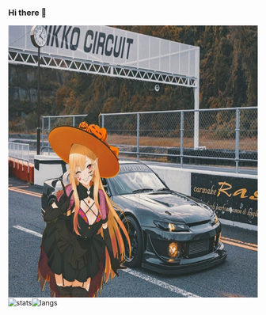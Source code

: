 ### Hi there 👋

<div class="main" align="center">
    <img id="main-image" align="center" height="550" src="https://github.com/aaltgod/aaltgod/blob/main/images/beauty.jpg?raw=true" alt="s15">
    <div class="stats" style="display: flex">
        <div class="common" style="box-sizing: border-box">
            <img align="center" height=170 src="https://github-readme-stats.vercel.app/api?username=aaltgod&theme=codeSTACKr&show_icons=true&rank_icon=github&card_width=400&bg_color=202929&icon_color=efd0a8" alt="stats"/>
        </div>    
        <div class="langs" style="box-sizing: border-box">
            <img align="center" height=170 src="https://github-readme-stats.vercel.app/api/top-langs?username=aaltgod&layout=compact&langs_count=6&card_width=330&theme=codeSTACKr&show_icons=true&bg_color=202929" alt="langs"/>
        </div>
    </div>
</div>



